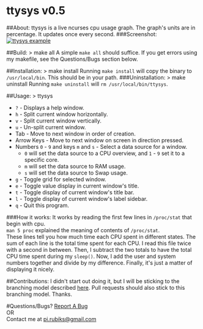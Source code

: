 ttysys v0.5
======

##About:
ttysys is a live ncurses cpu usage graph.
The graph's units are in percentage.
It updates once every second.
###Screenshot:
<a href="https://raw.github.com/rigel314/ttysys/30eaa2f42746670677e24b3ca842014d9a17ece7/images/ttysys.png">![ttysys example](https://raw.github.com/rigel314/ttysys/30eaa2f42746670677e24b3ca842014d9a17ece7/images/ttysysSmall.png)</a>

##Build:
	> make all
A simple `make all` should suffice.  If you get errors using my makefile, see the Questions/Bugs section below.

##Installation:
	> make install
Running `make install` will copy the binary to `/usr/local/bin`.  This should be in your path.
###Uninstallation:
	> make uninstall
Running `make uninstall` will `rm /usr/local/bin/ttysys`.

##Usage:
	> ttysys
* `?` - Displays a help window.
* `h` - Split current window horizontally.
* `v` - Split current window vertically.
* `u` - Un-split current window.
* Tab - Move to next window in order of creation.
* Arrow Keys - Move to next window on screen in direction pressed.
* Numbers `0` - `9` and keys `m` and `s` - Select a data source for a window.
	* `0` will set the data source to a CPU overview, and `1` - `9` set it to a specific core.
	* `m` will set the data source to RAM usage.
	* `s` will set the data source to Swap usage.
* `g` - Toggle grid for selected window.
* `e` - Toggle value display in current window's title.
* `t` - Toggle display of current window's title bar.
* `l` - Toggle display of current window's label sidebar.
* `q` - Quit this program.

###How it works:
It works by reading the first few lines in `/proc/stat` that begin with cpu.<br />
`man 5 proc` explained the meaning of contents of `/proc/stat`.<br />
These lines tell you how much time each CPU spent in different states.  The sum of each line is the total time spent for each CPU.  I read this file twice with a second in between.  Then, I subtract the two totals to have the total CPU time spent during my `sleep()`.  Now, I add the user and system numbers together and divide by my difference.  Finally, it's just a matter of displaying it nicely.

##Contributions:
I didn't start out doing it, but I will be sticking to the branching model described [here](http://nvie.com/posts/a-successful-git-branching-model/).  Pull requests should also stick to this branching model.  Thanks.

#Questions/Bugs?
[Report A Bug](https://github.com/rigel314/ttysys/issues)<br />
OR<br />
Contact me at <pi.rubiks@gmail.com>

